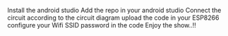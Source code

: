Install the android studio
Add the repo in your android studio 
Connect the circuit according to the circuit diagram
upload the code in your ESP8266 
configure your Wifi SSID password in the code 
Enjoy the show..!!

